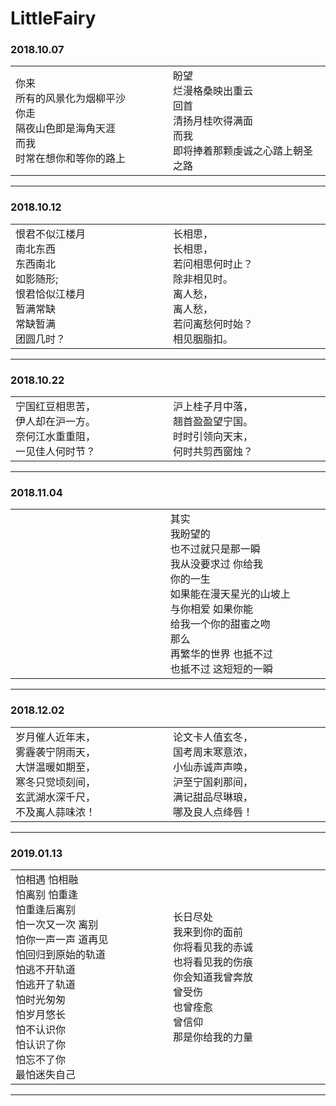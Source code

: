 # LittleFairy
### 2018.10.07
<html>
    <table width="100%">
        <tr>
            <td width="500px">
                你来</br>
                所有的风景化为烟柳平沙</br>
                你走</br>
                隔夜山色即是海角天涯</br>
                而我</br>
                时常在想你和等你的路上</br>
            </td>
            <td width="500px">
                盼望</br>
                烂漫格桑映出重云</br>
                回首</br>
                清扬月桂吹得满面</br>
                而我</br>
                即将捧着那颗虔诚之心踏上朝圣之路</br>
            </td>
        </tr>
    </table>
</html>

---
### 2018.10.12
<html>
    <table width="100%">
        <tr>
            <td width="500px">
                恨君不似江楼月</br>
                南北东西</br>
                东西南北</br>
                如影随形;</br>
                恨君恰似江楼月 </br>
                暂满常缺 </br>
                常缺暂满</br> 
                团圆几时？</br>
            </td>
            <td width="500px">
                长相思，</br>
                长相思，</br>
                若问相思何时止？</br>
                除非相见时。</br>
                离人愁，</br>
                离人愁，</br>
                若问离愁何时始？</br>
                相见胭脂扣。</br>
            </td>
        </tr>
    </table>
</html>

---
### 2018.10.22
<html>
    <table width="100%">
        <tr>
            <td width="500px">
                宁国红豆相思苦，</br>
                伊人却在沪一方。</br>
                奈何江水重重阻，</br>
                一见佳人何时节？</br>
            </td>
            <td width="500px">
                沪上桂子月中落，</br>
                翘首盈盈望宁国。</br>
                时时引领向天末，</br>
                何时共剪西窗烛？</br>
            </td>
        </tr>
    </table>
</html>

---
### 2018.11.04
<html>
    <table width="100%">
        <tr>
            <td width="500px">
                </br>
            </td>
            <td width="500px">
                其实</br> 
                我盼望的</br>
                也不过就只是那一瞬</br>
                我从没要求过 你给我</br>
                你的一生</br>
                如果能在漫天星光的山坡上</br>
                与你相爱 如果你能</br>
                给我一个你的甜蜜之吻</br>
                那么 </br>
                再繁华的世界 也抵不过 </br>
                也抵不过 这短短的一瞬</br>
            </td>
        </tr>
    </table>
</html>

---
### 2018.12.02
<html>
    <table width="100%">
        <tr>
            <td width="500px">
                岁月催人近年末，</br>
                雾霾袭宁阴雨天，</br>
                大饼温暖如期至，</br>
                寒冬只觉顷刻间，</br>
                玄武湖水深千尺，</br>
                不及离人蒜味浓！</br>
            </td>
            <td width="500px">
                论文卡人值玄冬，</br>
                国考周末寒意浓，</br>
                小仙赤诚声声唤，</br>
                沪至宁国刹那间，</br>
                满记甜品尽琳琅，</br>
                哪及良人点绛唇！</br>
            </td>
        </tr>
    </table>
</html>

---
### 2019.01.13
<html>
    <table width="100%" text-align="center">
        <tr>
            <td width="500px">
                怕相遇  怕相融</br>
                怕离别  怕重逢</br>
                怕重逢后离别</br>
                怕一次又一次  离别</br>
                怕你一声一声  道再见</br>
                怕回归到原始的轨道</br>
                怕逃不开轨道</br>
                怕逃开了轨道</br>
                怕时光匆匆</br>
                怕岁月悠长</br>
                怕不认识你</br>
                怕认识了你</br>
                怕忘不了你</br>
                最怕迷失自己</br>
            </td>
            <td width="500px">
                长日尽处</br>
                我来到你的面前</br>
                你将看见我的赤诚</br>
                也将看见我的伤痕</br>
                你会知道我曾奔放</br>
                曾受伤</br>
                也曾痊愈</br>
                曾信仰</br>
                那是你给我的力量</br>
            </td>
        </tr>
    </table>
</html>

---
